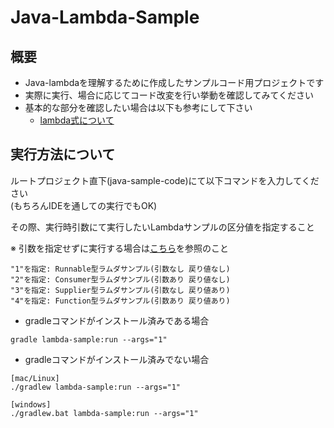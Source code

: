 
# Java-Lambda-Sample

## 概要

* Java-lambdaを理解するために作成したサンプルコード用プロジェクトです
* 実際に実行、場合に応じてコード改変を行い挙動を確認してみてください
* 基本的な部分を確認したい場合は以下も参考にして下さい
  * [lambda式について](doc/lambda-guide.md)

## 実行方法について

ルートプロジェクト直下(java-sample-code)にて以下コマンドを入力してください  
(もちろんIDEを通しての実行でもOK)  

その際、実行時引数にて実行したいLambdaサンプルの区分値を指定すること

※ 引数を指定せずに実行する場合は[こちら](doc/lambda-execution-change.md)を参照のこと

```
"1"を指定: Runnable型ラムダサンプル(引数なし 戻り値なし)
"2"を指定: Consumer型ラムダサンプル(引数あり 戻り値なし)
"3"を指定: Supplier型ラムダサンプル(引数なし 戻り値あり)
"4"を指定: Function型ラムダサンプル(引数あり 戻り値あり)
```

* gradleコマンドがインストール済みである場合
```
gradle lambda-sample:run --args="1"
```

* gradleコマンドがインストール済みでない場合
```
[mac/Linux]
./gradlew lambda-sample:run --args="1"

[windows]
./gradlew.bat lambda-sample:run --args="1" 
```
